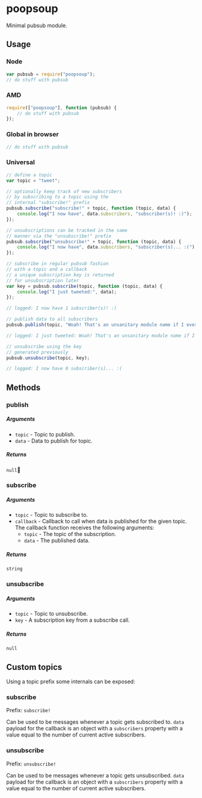 poopsoup
========

Minimal pubsub module.

## Usage

### Node

```js
var pubsub = require("poopsoup");
// do stuff with pubsub
```

### AMD

```js
require(["poopsoup"], function (pubsub) {
	// do stuff with pubsub
});
```

### Global in browser

```js
// do stuff with pubsub
```

### Universal

```js
// define a topic
var topic = "tweet";

// optionally keep track of new subscribers
// by subscribing to a topic using the
// internal "subscribe!" prefix
pubsub.subscribe("subscribe!" + topic, function (topic, data) {
	console.log("I now have", data.subscribers, "subscriber(s)! :)");
});

// unsubscriptions can be tracked in the same
// manner via the "unsubscribe!" prefix
pubsub.subscribe("unsubscribe!" + topic, function (topic, data) {
	console.log("I now have", data.subscribers, "subscriber(s)... :(");
});

// subscribe in regular pubsub fashion
// with a topic and a callback
// a unique subscription key is returned
// for unsubscription later
var key = pubsub.subscribe(topic, function (topic, data) {
    console.log("I just tweeted:", data);
});

// logged: I now have 1 subscriber(s)! :)

// publish data to all subscribers
pubsub.publish(topic, "Woah! That's an unsanitary module name if I ever saw one... #yuck");

// logged: I just tweeted: Woah! That's an unsanitary module name if I ever saw one... #yuck

// unsubscribe using the key 
// generated previously
pubsub.unsubscribe(topic, key);

// logged: I now have 0 subscriber(s)... :(

```

## Methods

### publish

##### Arguments
- `topic` - Topic to publish.
- `data` - Data to publish for topic.

##### Returns
`null`

### subscribe

##### Arguments
- `topic` - Topic to subscribe to.
- `callback` - Callback to call when data is published for the given topic. The callback function receives the following arguments:
  - `topic` - The topic of the subscription.
  - `data` - The published data.

##### Returns
`string`

### unsubscribe

##### Arguments
- `topic` - Topic to unsubscribe.
- `key` - A subscription key from a subscribe call.

##### Returns
`null`

## Custom topics
Using a topic prefix some internals can be exposed: 

### subscribe
Prefix: `subscribe!`

Can be used to be messages whenever a topic gets subscribed to.
`data` payload for the callback is an object with a `subscribers` property with a value equal to the number of current active subscribers.

### unsubscribe
Prefix: `unsubscribe!`

Can be used to be messages whenever a topic gets unsubscribed.
`data` payload for the callback is an object with a `subscribers` property with a value equal to the number of current active subscribers.